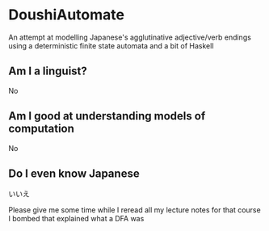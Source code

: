 # DoushiAutomate
An attempt at modelling Japanese's agglutinative adjective/verb endings using a deterministic finite state automata and a bit of Haskell

## Am I a linguist?
No

## Am I good at understanding models of computation
No

## Do I even know Japanese
いいえ

Please give me some time while I reread all my lecture notes for that course I bombed that explained what a DFA was
